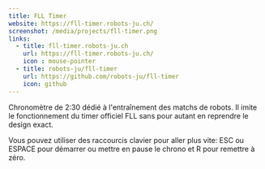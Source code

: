 ```yaml
---
title: FLL Timer
website: https://fll-timer.robots-ju.ch/
screenshot: /media/projects/fll-timer.png
links:
  - title: fll-timer.robots-ju.ch
    url: https://fll-timer.robots-ju.ch/
    icon : mouse-pointer
  - title: robots-ju/fll-timer
    url: https://github.com/robots-ju/fll-timer
    icon: github
---
```


Chronomètre de 2:30 dédié à l'entraînement des matchs de robots.
Il imite le fonctionnement du timer officiel FLL sans pour autant en reprendre le design exact.

Vous pouvez utiliser des raccourcis clavier pour aller plus vite: ESC ou ESPACE pour démarrer ou mettre en pause le chrono et R pour remettre à zéro.
